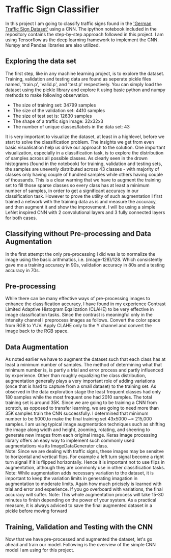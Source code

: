 # Traffic Sign Classifier
In this project I am going to classify traffic signs found in the ['German Traffic Sign Dataset'](http://benchmark.ini.rub.de/?section=gtsrb&subsection=dataset) using a CNN. The ipython notebook included in the repository contains the step-by-step approach followed in this project. I am using Tensorflow as the deep learning framework to implement the CNN. Numpy and Pandas libraries are also utilized. 

## Exploring the data set
The first step, like in any machine learning project, is to explore the dataset. Training, validation and testing data are found as seperate pickle files named, 'train.p', 'valid.p', and 'test.p' respectively. You can simply load the dataset using the pickle library and explore it using basic python and numpy methods to make following observation.
*	The size of training set: 34799 samples
*	The size of the validation set: 4410 samples
*	The size of test set is: 12630 samples
*	The shape of a traffic sign image: 32x32x3
*	The number of unique classes/labels in the data set: 43

It is very important to visualize the dataset, at least in a highlevel, before we start to solve the classification problem. The insights we get from even basic visualisation help us drive our approach to the solution. One important visualization, especially in a classification task, is to explore the distribution of samples across all possible classes. As clearly seen in the drown histograms (found in the notebook) for training, validation and testing sets, the samples are unevenly distributed across 43 classes - with majority of classes only having couple of hundred samples while others having couple of thousands. This is a clear warning that we have to augment the training set to fill those sparse classes so every class has at least a minimum number of samples, in order to get a significant accuracy in our classification task. However to prove the utility of such augmentation I first trained a network with the training data as is and measure the accuracy, and then augment it and show the improvement. I will be using a simple LeNet inspired CNN with 2 convolutional layers and 3 fully connected layers for both cases. 

## Classifying without Pre-processing and Data Augmentation
In the first attempt the only pre-processing I did was is to normalize the image using the basic arithmatics, i.e. (image-128)/128. Which consistently gave me a training accuracy in 90s, validation accuracy in 80s and a testing accuracy in 70s.

## Pre-processing
While there can be many effective ways of pre-processing images to enhance the classification accuracy, I have found in my experience Contrast Limited Adaptive Histogram Eqalization (CLAHE) to be very effective in image classification tasks. Since the contrast is meaningful only in the intensity channel I preprocess images as follows. Convert the color space from RGB to YUV. Apply CLAHE only to the Y channel and convert the image back to the RGB space.

## Data Augmentation
As noted earlier we have to augment the dataset such that each class has at least a minimum number of samples. The method of determining what that minimum number is, is partly a trial and error process and partly influenced by experience. Other than roughly equalizing the class distribution, augmentation generally plays a very important role of adding variations (once that is hard to capture from a small dataset) to the training set. As observed in the data exploration stage the least frequent classes had only 180 samples while the  most frequent one had 2010 samples. The total training set is around 35K. Since we are going to be training a CNN from scratch, as opposed to transfer learning, we are going to need more than 35K samples train the CNN successfully. I determined that minimum number to be 5000,to make the final training set 43x5000 ~= 215,000 samples. I am using typical image augmentation techniques such as shifting the image along width and height, zooming, rotating, and sheering to generate new images from each original image. Keras image processing library offers an easy way to implement such commonly used augmentations via its ImageDataGenerator class.   
Note: Since we are dealing with traffic signs, these images may be sensitve to horizontal and vertical flips. For example a left turn signal become a right turn signal if it is flipped horizontally. Hence it is important not to use flips in augmentation, although they are commonly use in other classification tasks. 
Note: While augmentation adds necessary variation to the dataset, it is important to keep the variation limits in generating imagation in augmentation to moderate limits. Again how much pricisely is learned with trial and error and experience. If you go overboard with variations, the final accuracy will suffer.
Note: This whole augmentation process will take 15-30 minutes to finish depending on the power of your system. As a practical measure, it is always adviced to save the final augmented dataset in a pickle before moving forward

## Training, Validation and Testing with the CNN
Now that we have pre-processed and augmented the dataset, let's go ahead and train our model. Following is the overview of the simple CNN model I am using for this project.
